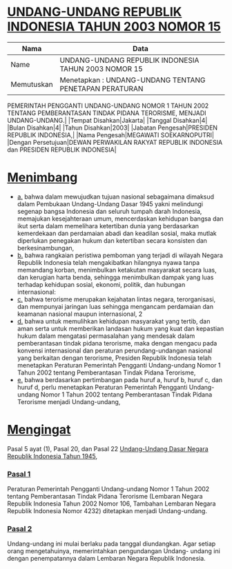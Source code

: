 # [UNDANG-UNDANG REPUBLIK INDONESIA TAHUN 2003 NOMOR 15](http://example.org/legal/document/uu/2003/15)

| Nama | Data |
| ------ | ----- |
|Name|UNDANG-UNDANG REPUBLIK INDONESIA TAHUN 2003 NOMOR 15|
|Memutuskan|Menetapkan : UNDANG-UNDANG TENTANG PENETAPAN PERATURAN
PEMERINTAH PENGGANTI UNDANG-UNDANG NOMOR 1 TAHUN
2002 TENTANG PEMBERANTASAN TINDAK PIDANA TERORISME,
MENJADI UNDANG-UNDANG.|
|Tempat Disahkan|Jakarta|
|Tanggal Disahkan|4|
|Bulan Disahkan|4|
|Tahun Disahkan|2003|
|Jabatan Pengesah|PRESIDEN REPUBLIK INDONESIA,|
|Nama Pengesah|MEGAWATI SOEKARNOPUTRI|
|Dengan Persetujuan|DEWAN PERWAKILAN RAKYAT REPUBLIK INDONESIA
dan
PRESIDEN REPUBLIK INDONESIA|
# [Menimbang](http://example.org/legal/document/uu/2003/15/menimbang)

* [a.](http://example.org/legal/document/uu/2003/15/menimbang/point/a) bahwa dalam mewujudkan tujuan nasional sebagaimana dimaksud dalam Pembukaan Undang-Undang Dasar 1945 yakni melindungi segenap bangsa Indonesia dan seluruh tumpah darah Indonesia, memajukan kesejahteraan umum, mencerdaskan kehidupan bangsa dan ikut serta dalam memelihara ketertiban dunia yang berdasarkan kemerdekaan dan perdamaian abadi dan keadilan sosial, maka mutlak diperlukan penegakan hukum dan ketertiban secara konsisten dan berkesinambungan,
* [b.](http://example.org/legal/document/uu/2003/15/menimbang/point/b) bahwa rangkaian peristiwa pemboman yang terjadi di wilayah Negara Republik Indonesia telah mengakibatkan hilangnya nyawa tanpa memandang korban, menimbulkan ketakutan masyarakat secara luas, dan kerugian harta benda, sehingga menimbulkan dampak yang luas terhadap kehidupan sosial, ekonomi, politik, dan hubungan internasional:
* [c.](http://example.org/legal/document/uu/2003/15/menimbang/point/c) bahwa terorisme merupakan kejahatan lintas negara, terorganisasi, dan mempunyai jaringan luas sehingga mengancam perdamaian dan keamanan nasional maupun internasional, 2
* [d.](http://example.org/legal/document/uu/2003/15/menimbang/point/d) bahwa untuk memulihkan kehidupan masyarakat yang tertib, dan aman serta untuk memberikan landasan hukum yang kuat dan kepastian hukum dalam mengatasi permasalahan yang mendesak dalam pemberantasan tindak pidana terorisme, maka dengan mengacu pada konvensi internasional dan peraturan perundang-undangan nasional yang berkaitan dengan terorisme, Presiden Republik Indonesia telah menetapkan Peraturan Pemerintah Pengganti Undang-undang Nomor 1 Tahun 2002 tentang Pemberantasan Tindak Pidana Terorisme,
* [e.](http://example.org/legal/document/uu/2003/15/menimbang/point/e) bahwa berdasarkan pertimbangan pada huruf a, huruf b, huruf c, dan huruf d, perlu menetapkan Peraturan Pemerintah Pengganti Undang- undang Nomor 1 Tahun 2002 tentang Pemberantasan Tindak Pidana Terorisme menjadi Undang-undang,
# [Mengingat](http://example.org/legal/document/uu/2003/15/mengingat)
Pasal 5 ayat (1), Pasal 20, dan Pasal 22 [Undang-Undang Dasar Negara Republik Indonesia Tahun 1945](http://example.org/legal/document/uu),

### [Pasal 1](http://example.org/legal/document/uu/2003/15/pasal/0001)
Peraturan Pemerintah Pengganti Undang-undang Nomor 1 Tahun 2002 tentang Pemberantasan Tindak Pidana Terorisme (Lembaran Negara Republik Indonesia Tahun 2002 Nomor 106, Tambahan Lembaran Negara Republik Indonesia Nomor 4232) ditetapkan menjadi Undang-undang.


### [Pasal 2](http://example.org/legal/document/uu/2003/15/pasal/0002)
Undang-undang ini mulai berlaku pada tanggal diundangkan. Agar setiap orang mengetahuinya, memerintahkan pengundangan Undang- undang ini dengan penempatannya dalam Lembaran Negara Republik Indonesia.
